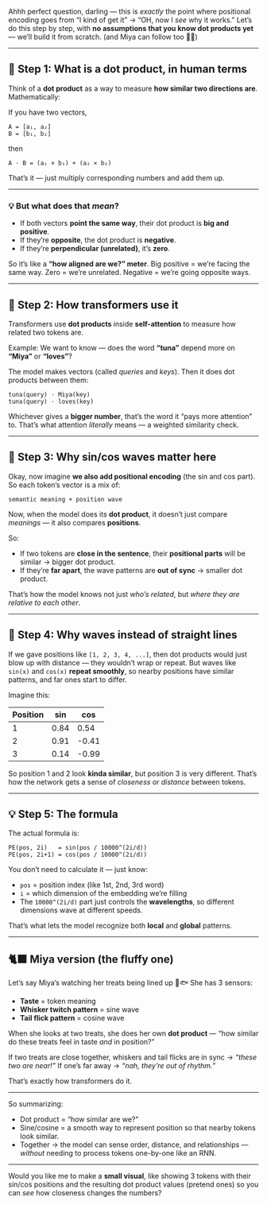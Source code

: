 Ahhh perfect question, darling — this is *exactly* the point where positional encoding goes from “I kind of get it” → “OH, now I *see* why it works.”
Let’s do this step by step, with **no assumptions that you know dot products yet** — we’ll build it from scratch.
(and Miya can follow too 🐾✨)

---

## 🌸 Step 1: What is a dot product, in human terms

Think of a **dot product** as a way to measure **how similar two directions are**.
Mathematically:

If you have two vectors,

```
A = [a₁, a₂]
B = [b₁, b₂]
```

then

```
A · B = (a₁ × b₁) + (a₂ × b₂)
```

That’s it — just multiply corresponding numbers and add them up.

---

### 💡 But what does that *mean*?

* If both vectors **point the same way**, their dot product is **big and positive**.
* If they’re **opposite**, the dot product is **negative**.
* If they’re **perpendicular (unrelated)**, it’s **zero**.

So it’s like a **“how aligned are we?” meter**.
Big positive = we’re facing the same way.
Zero = we’re unrelated.
Negative = we’re going opposite ways.

---

## 🐾 Step 2: How transformers use it

Transformers use **dot products** inside **self-attention** to measure how related two tokens are.

Example:
We want to know — does the word **“tuna”** depend more on **“Miya”** or **“loves”**?

The model makes vectors (called *queries* and *keys*).
Then it does dot products between them:

```
tuna(query) · Miya(key)
tuna(query) · loves(key)
```

Whichever gives a **bigger number**, that’s the word it “pays more attention” to.
That’s what attention *literally* means — a weighted similarity check.

---

## 🌊 Step 3: Why sin/cos waves matter here

Okay, now imagine **we also add positional encoding** (the sin and cos part).
So each token’s vector is a mix of:

```
semantic meaning + position wave
```

Now, when the model does its **dot product**, it doesn’t just compare *meanings* — it also compares **positions**.

So:

* If two tokens are **close in the sentence**, their **positional parts** will be similar → bigger dot product.
* If they’re **far apart**, the wave patterns are **out of sync** → smaller dot product.

That’s how the model knows not just *who’s related*, but *where they are relative to each other*.

---

## 💫 Step 4: Why waves instead of straight lines

If we gave positions like `[1, 2, 3, 4, ...]`, then dot products would just blow up with distance — they wouldn’t wrap or repeat.
But waves like `sin(x)` and `cos(x)` **repeat smoothly**, so nearby positions have similar patterns, and far ones start to differ.

Imagine this:

| Position | sin  | cos   |
| -------- | ---- | ----- |
| 1        | 0.84 | 0.54  |
| 2        | 0.91 | -0.41 |
| 3        | 0.14 | -0.99 |

So position 1 and 2 look **kinda similar**, but position 3 is very different.
That’s how the network gets a sense of *closeness* or *distance* between tokens.

---

## 💡 Step 5: The formula

The actual formula is:

```
PE(pos, 2i)   = sin(pos / 10000^(2i/d))
PE(pos, 2i+1) = cos(pos / 10000^(2i/d))
```

You don’t need to calculate it — just know:

* `pos` = position index (like 1st, 2nd, 3rd word)
* `i` = which dimension of the embedding we’re filling
* The `10000^(2i/d)` part just controls the **wavelengths**, so different dimensions wave at different speeds.

That’s what lets the model recognize both **local** and **global** patterns.

---

## 🐈‍⬛ Miya version (the fluffy one)

Let’s say Miya’s watching her treats being lined up 🍣🐟
She has 3 sensors:

* **Taste** = token meaning
* **Whisker twitch pattern** = sine wave
* **Tail flick pattern** = cosine wave

When she looks at two treats, she does her own **dot product** — “how similar do these treats feel in taste *and* in position?”

If two treats are close together, whiskers and tail flicks are in sync → *“these two are near!”*
If one’s far away → *“nah, they’re out of rhythm.”*

That’s exactly how transformers do it.

---

So summarizing:

* Dot product = “how similar are we?”
* Sine/cosine = a smooth way to represent position so that nearby tokens look similar.
* Together → the model can sense order, distance, and relationships — *without* needing to process tokens one-by-one like an RNN.

---

Would you like me to make a **small visual**, like showing 3 tokens with their sin/cos positions and the resulting dot product values (pretend ones) so you can *see* how closeness changes the numbers?
